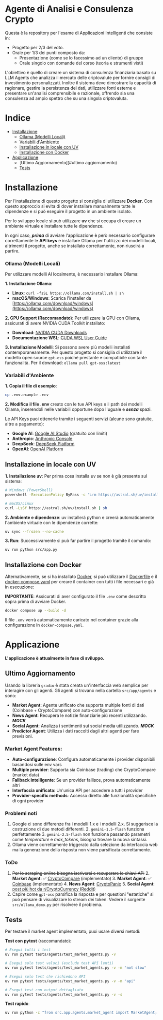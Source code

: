 # **Agente di Analisi e Consulenza Crypto**
Questa è la repository per l'esame di Applicazioni Intelligenti che consiste in:
- Progetto per 2/3 del voto.
- Orale per 1/3 dei punti composto da:
  - Presentazione (come se lo facessimo ad un cliente) di gruppo
  - Orale singolo con domande del corso (teoria e strumenti visti)

L'obiettivo è quello di creare un sistema di consulenza finanziaria basato su LLM Agents che analizza il mercato delle criptovalute per fornire consigli di investimento personalizzati. Inoltre il sistema deve dimostrare la capacità di ragionare, gestire la persistenza dei dati, utilizzare fonti esterne e presentare un'analisi comprensibile e razionale, offrendo sia una consulenza ad ampio spettro che su una singola criptovaluta.

# **Indice**
- [Installazione](#installazione)
  - [Ollama (Modelli Locali)](#ollama-modelli-locali)
  - [Variabili d'Ambiente](#variabili-dambiente)
  - [Installazione in locale con UV](#installazione-in-locale-con-uv)
  - [Installazione con Docker](#installazione-con-docker)
- [Applicazione](#applicazione)
   - [Ultimo Aggiornamento](#ultimo aggiornamento)
   - [Tests](#tests)

# **Installazione**
Per l'installazione di questo progetto si consiglia di utilizzare **Docker**. Con questo approccio si evita di dover installare manualmente tutte le dipendenze e si può eseguire il progetto in un ambiente isolato.

Per lo sviluppo locale si può utilizzare **uv** che si occupa di creare un ambiente virtuale e installare tutte le dipendenze.

In ogni caso, ***prima*** di avviare l'applicazione è però necessario configurare correttamente le **API keys** e installare Ollama per l'utilizzo dei modelli locali, altrimenti il progetto, anche se installato correttamente, non riuscirà a partire.

### Ollama (Modelli Locali)
Per utilizzare modelli AI localmente, è necessario installare Ollama:

**1. Installazione Ollama**:
- **Linux**: `curl -fsSL https://ollama.com/install.sh | sh`
- **macOS/Windows**: Scarica l'installer da [https://ollama.com/download/windows](https://ollama.com/download/windows)

**2. GPU Support (Raccomandato)**:
Per utilizzare la GPU con Ollama, assicurati di avere NVIDIA CUDA Toolkit installato:
- **Download**: [NVIDIA CUDA Downloads](https://developer.nvidia.com/cuda-downloads?target_os=Windows&target_arch=x86_64&target_version=11&target_type=exe_local)
- **Documentazione WSL**: [CUDA WSL User Guide](https://docs.nvidia.com/cuda/wsl-user-guide/index.html)

**3. Installazione Modelli**:
Si possono avere più modelli installati contemporaneamente. Per questo progetto si consiglia di utilizzare il modello open source `gpt-oss` poiché prestante e compatibile con tante funzionalità. Per il download: `ollama pull gpt-oss:latest`

### Variabili d'Ambiente

**1. Copia il file di esempio**:
```sh
cp .env.example .env
```

**2. Modifica il file .env** creato con le tue API keys e il path dei modelli Ollama, inserendoli nelle variabili opportune dopo l'uguale e ***senza*** spazi.

Le API Keys puoi ottenerle tramite i seguenti servizi (alcune sono gratuite, altre a pagamento):
- **Google AI**: [Google AI Studio](https://makersuite.google.com/app/apikey) (gratuito con limiti)
- **Anthropic**: [Anthropic Console](https://console.anthropic.com/)
- **DeepSeek**: [DeepSeek Platform](https://platform.deepseek.com/)
- **OpenAI**: [OpenAI Platform](https://platform.openai.com/api-keys)

## **Installazione in locale con UV**
**1. Installazione uv**: Per prima cosa installa uv se non è già presente sul sistema:
```sh
# Windows (PowerShell)
powershell -ExecutionPolicy ByPass -c "irm https://astral.sh/uv/install.ps1 | iex"

# macOS/Linux
curl -LsSf https://astral.sh/uv/install.sh | sh
```

**2. Ambiente e dipendenze**: uv installerà python e creerà automaticamente l'ambiente virtuale con le dipendenze corrette:
```sh
uv sync --frozen --no-cache
```

**3. Run**: Successivamente si può far partire il progetto tramite il comando:
```sh
uv run python src/app.py
```

## **Installazione con Docker**
Alternativamente, se si ha installato [Docker](https://www.docker.com), si può utilizzare il [Dockerfile](Dockerfile) e il [docker-compose.yaml](docker-compose.yaml) per creare il container con tutti i file necessari e già in esecuzione:

**IMPORTANTE**: Assicurati di aver configurato il file `.env` come descritto sopra prima di avviare Docker.

```sh
docker compose up --build -d
```

Il file `.env` verrà automaticamente caricato nel container grazie alla configurazione in `docker-compose.yaml`.

# **Applicazione**

**L'applicazione è attualmente in fase di sviluppo.** 

## Ultimo Aggiornamento
Usando la libreria ``gradio`` è stata creata un'interfaccia web semplice per interagire con gli agenti. Gli agenti si trovano
nella cartella `src/app/agents` e sono:
- **Market Agent**: Agente unificato che supporta multiple fonti di dati (Coinbase + CryptoCompare) con auto-configurazione
- **News Agent**: Recupera le notizie finanziarie più recenti utilizzando. ***MOCK***
- **Social Agent**: Analizza i sentimenti sui social media utilizzando. ***MOCK***
- **Predictor Agent**: Utilizza i dati raccolti dagli altri agenti per fare previsioni.

### Market Agent Features:
- **Auto-configurazione**: Configura automaticamente i provider disponibili basandosi sulle env vars
- **Multiple provider**: Supporta sia Coinbase (trading) che CryptoCompare (market data)
- **Fallback intelligente**: Se un provider fallisce, prova automaticamente altri
- **Interfaccia unificata**: Un'unica API per accedere a tutti i provider
- **Provider-specific methods**: Accesso diretto alle funzionalità specifiche di ogni provider

### Problemi noti
1. Google ci sono differenze fra i modelli 1.x e i modelli 2.x. Si suggerisce la costruzione di due metodi differenti. 
   2. `gemini-1.5-flash` funziona perfettamente
   3. `gemini-2.5-flash` non funziona passando parametri come *temperature* e *max_tokens*, bisogna trovare la nuova sintassi.
2. Ollama viene correttamente triggerato dalla selezione da interfaccia web ma la generazione della risposta non viene parsificata correttamente. 

### ToDo
1. ~~Per lo scraping online bisogna iscriversi e recuperare le chiavi API~~
   2. **Market Agent**: ✅ [CryptoCompare](https://www.cryptocompare.com/cryptopian/api-keys) (implementato)
   3. **Market Agent**: ✅ [Coinbase](https://www.coinbase.com/cloud/discover/api-keys) (implementato)
   4. **News Agent**: [CryptoPanic](https://cryptopanic.com/)
   5. **Social Agent**: [post più hot da r/CryptoCurrency (Reddit)](https://www.reddit.com/)
6. Capire come `gpt-oss` parsifica la risposta e per questioni "estetiche" si può pensare di visualizzare lo stream dei token. Vedere il sorgente `src/ollama_demo.py` per risolvere il problema.

## Tests
Per testare il market agent implementato, puoi usare diversi metodi:

**Test con pytest** (raccomandato):
```sh
# Esegui tutti i test
uv run pytest tests/agents/test_market_agents.py -v

# Esegui solo test veloci (esclude test API lenti)
uv run pytest tests/agents/test_market_agents.py -v -m "not slow"

# Esegui solo test che richiedono API
uv run pytest tests/agents/test_market_agents.py -v -m "api"

# Esegui test con output dettagliato
uv run pytest tests/agents/test_market_agents.py -v -s
```

**Test rapido**:
```sh
uv run python -c "from src.app.agents.market_agent import MarketAgent; agent = MarketAgent(); print('Providers:', agent.get_available_providers()); print(agent.analyze('test'))"
```
